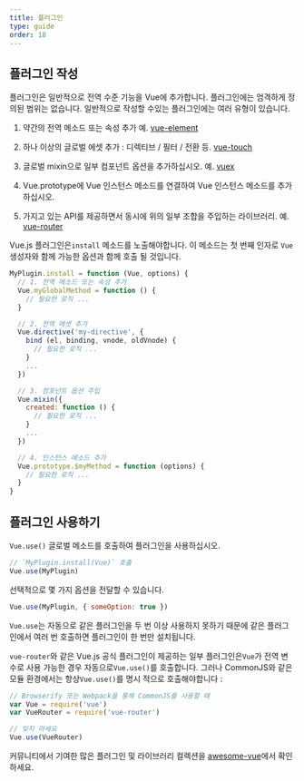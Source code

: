 ```yaml
---
title: 플러그인
type: guide
order: 18
---
```


## 플러그인 작성

플러그인은 일반적으로 전역 수준 기능을 Vue에 추가합니다. 플러그인에는 엄격하게 정의된 범위는 없습니다. 일반적으로 작성할 수있는 플러그인에는 여러 유형이 있습니다.

1. 약간의 전역 메소드 또는 속성 추가 예. [vue-element](https://github.com/vuejs/vue-element)

2. 하나 이상의 글로벌 에셋 추가 : 디렉티브 / 필터 / 전환 등. [vue-touch](https://github.com/vuejs/vue-touch)

3. 글로벌 mixin으로 일부 컴포넌트 옵션을 추가하십시오. 예. [vuex](https://github.com/vuejs/vuex)

4. Vue.prototype에 Vue 인스턴스 메소드를 연결하여 Vue 인스턴스 메소드를 추가하십시오.

5. 가지고 있는 API를 제공하면서 동시에 위의 일부 조합을 주입하는 라이브러리. 예. [vue-router](https://github.com/vuejs/vue-router)

Vue.js 플러그인은`install` 메소드를 노출해야합니다. 이 메소드는 첫 번째 인자로 `Vue` 생성자와 함께 가능한 옵션과 함께 호출 될 것입니다.

``` js
MyPlugin.install = function (Vue, options) {
  // 1. 전역 메소드 또는 속성 추가
  Vue.myGlobalMethod = function () {
    // 필요한 로직 ...
  }

  // 2. 전역 에셋 추가
  Vue.directive('my-directive', {
    bind (el, binding, vnode, oldVnode) {
      // 필요한 로직 ...
    }
    ...
  })

  // 3. 컴포넌트 옵션 주입
  Vue.mixin({
    created: function () {
      // 필요한 로직 ...
    }
    ...
  })

  // 4. 인스턴스 메소드 추가
  Vue.prototype.$myMethod = function (options) {
    // 필요한 로직 ...
  }
}
```

## 플러그인 사용하기

`Vue.use()` 글로벌 메소드를 호출하여 플러그인을 사용하십시오.

``` js
// `MyPlugin.install(Vue)` 호출
Vue.use(MyPlugin)
```

선택적으로 몇 가지 옵션을 전달할 수 있습니다.

``` js
Vue.use(MyPlugin, { someOption: true })
```

`Vue.use`는 자동으로 같은 플러그인을 두 번 이상 사용하지 못하기 때문에 같은 플러그인에서 여러 번 호출하면 플러그인이 한 번만 설치됩니다.

`vue-router`와 같은 Vue.js 공식 플러그인이 제공하는 일부 플러그인은`Vue`가 전역 변수로 사용 가능한 경우 자동으로`Vue.use()`를 호출합니다. 그러나 CommonJS와 같은 모듈 환경에서는 항상`Vue.use()`를 명시 적으로 호출해야합니다 :

``` js
// Browserify 또는 Webpack을 통해 CommonJS를 사용할 때
var Vue = require('vue')
var VueRouter = require('vue-router')

// 잊지 마세요
Vue.use(VueRouter)
```

커뮤니티에서 기여한 많은 플러그인 및 라이브러리 컬렉션을 [awesome-vue](https://github.com/vuejs/awesome-vue#libraries--plugins)에서 확인하세요.
